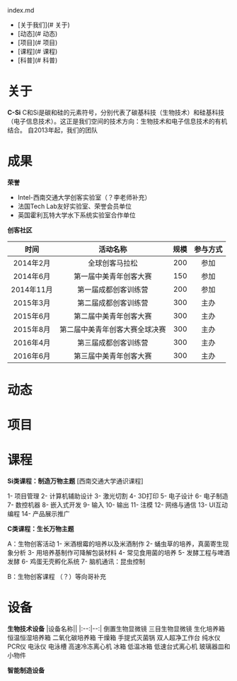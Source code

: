 index.md

- [关于我们](# 关于)
- [动态](# 动态)
- [项目](# 项目)
- [课程](# 课程)
- [科普](# 科普)

# 关于
**C-Si**
C和Si是碳和硅的元素符号，分别代表了碳基科技（生物技术）和硅基科技（电子信息技术）。这正是我们空间的技术方向：生物技术和电子信息技术的有机结合。  自2013年起，我们的团队

# 成果

**荣誉**
- Intel-西南交通大学创客实验室（？李老师补充）
- 法国Tech Lab友好实验室、荣誉会员单位
- 英国霍利瓦特大学水下系统实验室合作单位


**创客社区**

|时间|活动名称|规模|参与方式|
|:-:|:-:|-:|:-:|
|2014年2月|全球创客马拉松|200|参加|
|2014年6月|第一届中美青年创客大赛|150|参加|
|2014年11月|第一届成都创客训练营|200|参加|
|2015年3月|第二届成都创客训练营|300|主办|
|2015年6月|第二届中美青年创客大赛|300|主办|
|2015年8月|第二届中美青年创客大赛全球决赛|300|主办|
|2016年4月|第三届成都创客训练营|300|主办|
|2016年6月|第三届中美青年创客大赛|300|主办|


# 动态
# 项目
# 课程

**Si类课程：制造万物主题**
[西南交通大学通识课程]

1- 项目管理
2- 计算机辅助设计
3- 激光切割
4- 3D打印
5- 电子设计
6- 电子制造
7- 数控机器
8- 嵌入式开发
9- 输入
10- 输出
11- 注模
12- 网络与通信
13- UI互动编程
14- 产品展示推广

**C类课程：生长万物主题**

A：生物创客活动
1- 米酒根霉的培养以及米酒制作
2- 蛹虫草的培养，真菌寄生现象分析
3- 用培养基制作可降解包装材料
4- 常见食用菌的培养
5- 发酵工程与啤酒发酵
6- 鸡蛋无壳孵化系统
7- 脑机通讯：昆虫控制

B：生物创客课程
（？）等向哥补充

# 设备

**生物技术设备**
|设备名称||
|:--:|--:|
倒置生物显微镜
三目生物显微镜
生化培养箱
恒温恒湿培养箱
二氧化碳培养箱
干燥箱
手提式灭菌锅
双人超净工作台
纯水仪
PCR仪
电泳仪
电泳槽
高速冷冻离心机
冰箱
低温冰箱
低速台式离心机
玻璃器皿和小物件


**智能制造设备**
